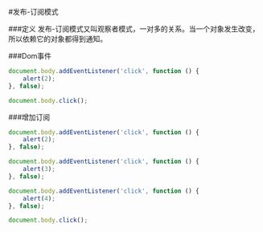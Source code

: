 
#发布-订阅模式

###定义
发布-订阅模式又叫观察者模式，一对多的关系。当一个对象发生改变，所以依赖它的对象都得到通知。


###Dom事件
```js
document.body.addEventListener('click', function () {
    alert(2);
}, false);

document.body.click();
```

###增加订阅
```js
document.body.addEventListener('click', function () {
    alert(2);
}, false);

document.body.addEventListener('click', function () {
    alert(3);
}, false);

document.body.addEventListener('click', function () {
    alert(4);
}, false);

document.body.click();
```
